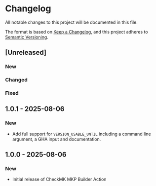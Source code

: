 # Changelog

All notable changes to this project will be documented in this file.

The format is based on [Keep a Changelog](https://keepachangelog.com/en/1.0.0/),
and this project adheres to [Semantic Versioning](https://semver.org/spec/v2.0.0.html).

## [Unreleased]

### New

### Changed

### Fixed

## 1.0.1 - 2025-08-06
### New
- Add full support for `VERSION_USABLE_UNTIL` including a command line argument, a GHA input and documentation.

## 1.0.0 - 2025-08-06
### New
- Initial release of CheckMK MKP Builder Action


